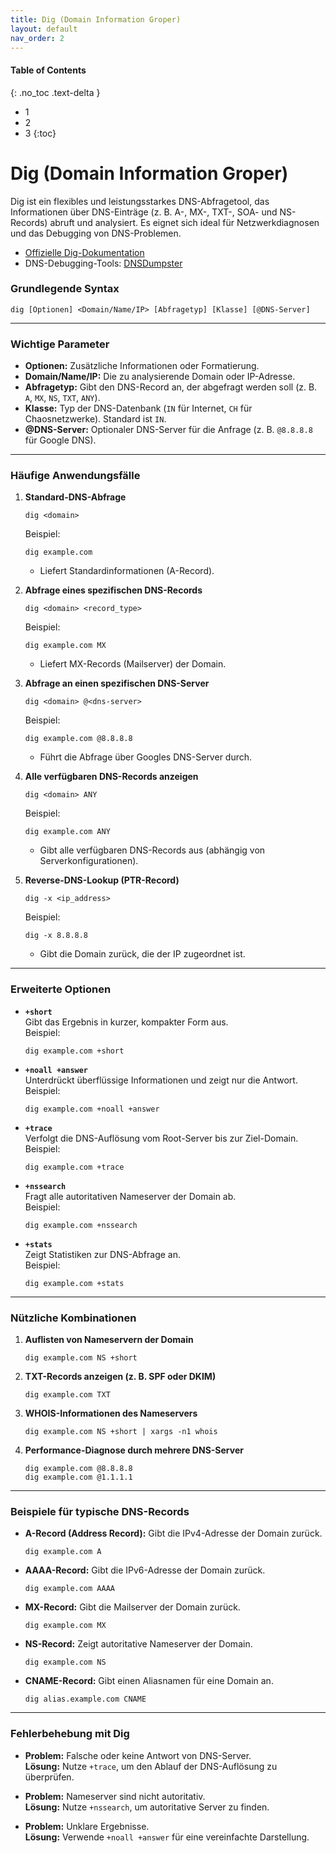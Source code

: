 ```yaml
---
title: Dig (Domain Information Groper)
layout: default
nav_order: 2
---
```


#### Table of Contents
{: .no_toc .text-delta }

- 1
- 2
- 3
{:toc}

# Dig (Domain Information Groper)
Dig ist ein flexibles und leistungsstarkes DNS-Abfragetool, das Informationen über DNS-Einträge (z. B. A-, MX-, TXT-, SOA- und NS-Records) abruft und analysiert. Es eignet sich ideal für Netzwerkdiagnosen und das Debugging von DNS-Problemen.

- [Offizielle Dig-Dokumentation](https://manpages.debian.org/buster/dnsutils/dig.1.en.html)
- DNS-Debugging-Tools:  [DNSDumpster](https://dnsdumpster.com)
  
### **Grundlegende Syntax**
```
dig [Optionen] <Domain/Name/IP> [Abfragetyp] [Klasse] [@DNS-Server]
```

---

### **Wichtige Parameter**

- **Optionen:** Zusätzliche Informationen oder Formatierung.
- **Domain/Name/IP:** Die zu analysierende Domain oder IP-Adresse.
- **Abfragetyp:** Gibt den DNS-Record an, der abgefragt werden soll (z. B. `A`, `MX`, `NS`, `TXT`, `ANY`).
- **Klasse:** Typ der DNS-Datenbank (`IN` für Internet, `CH` für Chaosnetzwerke). Standard ist `IN`.
- **@DNS-Server:** Optionaler DNS-Server für die Anfrage (z. B. `@8.8.8.8` für Google DNS).

---

### **Häufige Anwendungsfälle**

1. **Standard-DNS-Abfrage**
   ```
   dig <domain>
   ```
   Beispiel:
   ```
   dig example.com
   ```
   - Liefert Standardinformationen (A-Record).

2. **Abfrage eines spezifischen DNS-Records**
   ```
   dig <domain> <record_type>
   ```
   Beispiel:
   ```
   dig example.com MX
   ```
   - Liefert MX-Records (Mailserver) der Domain.

3. **Abfrage an einen spezifischen DNS-Server**
   ```
   dig <domain> @<dns-server>
   ```
   Beispiel:
   ```
   dig example.com @8.8.8.8
   ```
   - Führt die Abfrage über Googles DNS-Server durch.

4. **Alle verfügbaren DNS-Records anzeigen**
   ```
   dig <domain> ANY
   ```
   Beispiel:
   ```
   dig example.com ANY
   ```
   - Gibt alle verfügbaren DNS-Records aus (abhängig von Serverkonfigurationen).

5. **Reverse-DNS-Lookup (PTR-Record)**
   ```
   dig -x <ip_address>
   ```
   Beispiel:
   ```
   dig -x 8.8.8.8
   ```
   - Gibt die Domain zurück, die der IP zugeordnet ist.

---

### **Erweiterte Optionen**

- **`+short`**  
  Gibt das Ergebnis in kurzer, kompakter Form aus.  
  Beispiel:
  ```
  dig example.com +short
  ```

- **`+noall +answer`**  
  Unterdrückt überflüssige Informationen und zeigt nur die Antwort.  
  Beispiel:
  ```
  dig example.com +noall +answer
  ```

- **`+trace`**  
  Verfolgt die DNS-Auflösung vom Root-Server bis zur Ziel-Domain.  
  Beispiel:
  ```
  dig example.com +trace
  ```

- **`+nssearch`**  
  Fragt alle autoritativen Nameserver der Domain ab.  
  Beispiel:
  ```
  dig example.com +nssearch
  ```

- **`+stats`**  
  Zeigt Statistiken zur DNS-Abfrage an.  
  Beispiel:
  ```
  dig example.com +stats
  ```

---

### **Nützliche Kombinationen**

1. **Auflisten von Nameservern der Domain**
   ```
   dig example.com NS +short
   ```

2. **TXT-Records anzeigen (z. B. SPF oder DKIM)**
   ```
   dig example.com TXT
   ```

3. **WHOIS-Informationen des Nameservers**
   ```
   dig example.com NS +short | xargs -n1 whois
   ```

4. **Performance-Diagnose durch mehrere DNS-Server**
   ```
   dig example.com @8.8.8.8
   dig example.com @1.1.1.1
   ```

---

### **Beispiele für typische DNS-Records**

- **A-Record (Address Record):** Gibt die IPv4-Adresse der Domain zurück.  
  ```
  dig example.com A
  ```

- **AAAA-Record:** Gibt die IPv6-Adresse der Domain zurück.  
  ```
  dig example.com AAAA
  ```

- **MX-Record:** Gibt die Mailserver der Domain zurück.  
  ```
  dig example.com MX
  ```

- **NS-Record:** Zeigt autoritative Nameserver der Domain.  
  ```
  dig example.com NS
  ```

- **CNAME-Record:** Gibt einen Aliasnamen für eine Domain an.  
  ```
  dig alias.example.com CNAME
  ```

---

### **Fehlerbehebung mit Dig**

- **Problem:** Falsche oder keine Antwort von DNS-Server.  
  **Lösung:** Nutze `+trace`, um den Ablauf der DNS-Auflösung zu überprüfen.

- **Problem:** Nameserver sind nicht autoritativ.  
  **Lösung:** Nutze `+nssearch`, um autoritative Server zu finden.

- **Problem:** Unklare Ergebnisse.  
  **Lösung:** Verwende `+noall +answer` für eine vereinfachte Darstellung.


